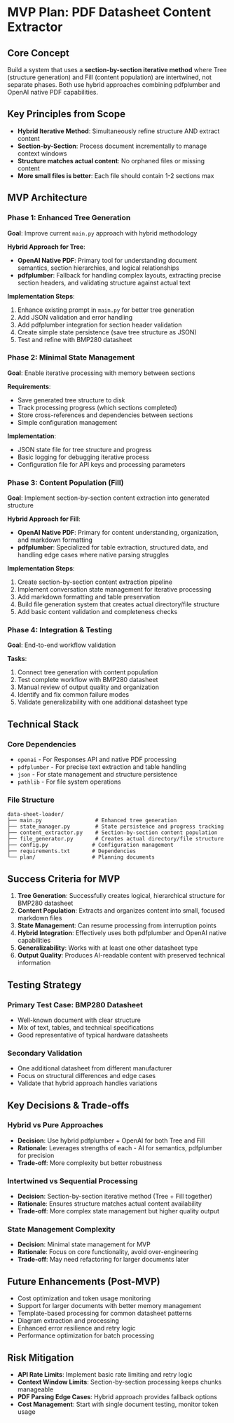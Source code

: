 # MVP Plan: PDF Datasheet Content Extractor

## Core Concept
Build a system that uses a **section-by-section iterative method** where Tree (structure generation) and Fill (content population) are intertwined, not separate phases. Both use hybrid approaches combining pdfplumber and OpenAI native PDF capabilities.

## Key Principles from Scope
- **Hybrid Iterative Method**: Simultaneously refine structure AND extract content
- **Section-by-Section**: Process document incrementally to manage context windows
- **Structure matches actual content**: No orphaned files or missing content
- **More small files is better**: Each file should contain 1-2 sections max

## MVP Architecture

### Phase 1: Enhanced Tree Generation
**Goal**: Improve current `main.py` approach with hybrid methodology

**Hybrid Approach for Tree**:
- **OpenAI Native PDF**: Primary tool for understanding document semantics, section hierarchies, and logical relationships
- **pdfplumber**: Fallback for handling complex layouts, extracting precise section headers, and validating structure against actual text

**Implementation Steps**:
1. Enhance existing prompt in `main.py` for better tree generation
2. Add JSON validation and error handling 
3. Add pdfplumber integration for section header validation
4. Create simple state persistence (save tree structure as JSON)
5. Test and refine with BMP280 datasheet

### Phase 2: Minimal State Management
**Goal**: Enable iterative processing with memory between sections

**Requirements**:
- Save generated tree structure to disk
- Track processing progress (which sections completed)
- Store cross-references and dependencies between sections
- Simple configuration management

**Implementation**:
- JSON state file for tree structure and progress
- Basic logging for debugging iterative process
- Configuration file for API keys and processing parameters

### Phase 3: Content Population (Fill)
**Goal**: Implement section-by-section content extraction into generated structure

**Hybrid Approach for Fill**:
- **OpenAI Native PDF**: Primary for content understanding, organization, and markdown formatting
- **pdfplumber**: Specialized for table extraction, structured data, and handling edge cases where native parsing struggles

**Implementation Steps**:
1. Create section-by-section content extraction pipeline
2. Implement conversation state management for iterative processing
3. Add markdown formatting and table preservation
4. Build file generation system that creates actual directory/file structure
5. Add basic content validation and completeness checks

### Phase 4: Integration & Testing
**Goal**: End-to-end workflow validation

**Tasks**:
1. Connect tree generation with content population
2. Test complete workflow with BMP280 datasheet
3. Manual review of output quality and organization
4. Identify and fix common failure modes
5. Validate generalizability with one additional datasheet type

## Technical Stack

### Core Dependencies
- `openai` - For Responses API and native PDF processing
- `pdfplumber` - For precise text extraction and table handling
- `json` - For state management and structure persistence
- `pathlib` - For file system operations

### File Structure
```
data-sheet-loader/
├── main.py                 # Enhanced tree generation
├── state_manager.py        # State persistence and progress tracking
├── content_extractor.py    # Section-by-section content population
├── file_generator.py       # Creates actual directory/file structure
├── config.py              # Configuration management
├── requirements.txt       # Dependencies
└── plan/                  # Planning documents
```

## Success Criteria for MVP

1. **Tree Generation**: Successfully creates logical, hierarchical structure for BMP280 datasheet
2. **Content Population**: Extracts and organizes content into small, focused markdown files
3. **State Management**: Can resume processing from interruption points
4. **Hybrid Integration**: Effectively uses both pdfplumber and OpenAI native capabilities
5. **Generalizability**: Works with at least one other datasheet type
6. **Output Quality**: Produces AI-readable content with preserved technical information

## Testing Strategy

### Primary Test Case: BMP280 Datasheet
- Well-known document with clear structure
- Mix of text, tables, and technical specifications
- Good representative of typical hardware datasheets

### Secondary Validation
- One additional datasheet from different manufacturer
- Focus on structural differences and edge cases
- Validate that hybrid approach handles variations

## Key Decisions & Trade-offs

### Hybrid vs Pure Approaches
- **Decision**: Use hybrid pdfplumber + OpenAI for both Tree and Fill
- **Rationale**: Leverages strengths of each - AI for semantics, pdfplumber for precision
- **Trade-off**: More complexity but better robustness

### Intertwined vs Sequential Processing
- **Decision**: Section-by-section iterative method (Tree + Fill together)
- **Rationale**: Ensures structure matches actual content availability
- **Trade-off**: More complex state management but higher quality output

### State Management Complexity
- **Decision**: Minimal state management for MVP
- **Rationale**: Focus on core functionality, avoid over-engineering
- **Trade-off**: May need refactoring for larger documents later

## Future Enhancements (Post-MVP)
- Cost optimization and token usage monitoring
- Support for larger documents with better memory management
- Template-based processing for common datasheet patterns
- Diagram extraction and processing
- Enhanced error resilience and retry logic
- Performance optimization for batch processing

## Risk Mitigation
- **API Rate Limits**: Implement basic rate limiting and retry logic
- **Context Window Limits**: Section-by-section processing keeps chunks manageable
- **PDF Parsing Edge Cases**: Hybrid approach provides fallback options
- **Cost Management**: Start with single document testing, monitor token usage
